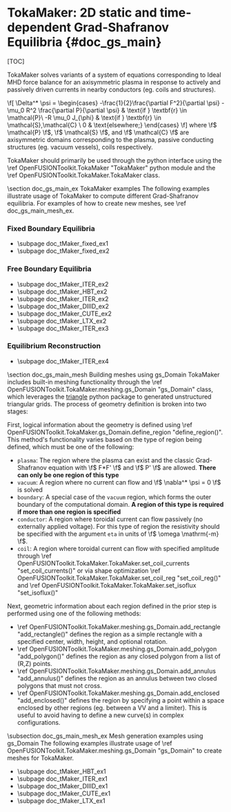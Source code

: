 TokaMaker: 2D static and time-dependent Grad-Shafranov Equilibria     {#doc_gs_main}
================

[TOC]

TokaMaker solves variants of a system of equations corresponding to Ideal MHD force balance
for an axisymmetric plasma in response to actively and passively driven currents in nearby
conductors (eg. coils and structures).

\f[
\Delta^* \psi = 
\begin{cases}
    -\frac{1}{2}\frac{\partial F^2}{\partial \psi} - \mu_0 R^2 \frac{\partial P}{\partial \psi} & \text{if } \textbf{r} \in \mathcal{P}\\
    -R \mu_0 J_{\phi} & \text{if } \textbf{r} \in \mathcal{S},\mathcal{C} \\
    0 & \text{elsewhere;}
\end{cases}
\f]
where \f$ \mathcal{P} \f$, \f$ \mathcal{S} \f$, and \f$ \mathcal{C} \f$ are axisymmetric domains corresponding to the plasma, passive conducting structures (eg. vacuum vessels), coils respectively.

TokaMaker should primarily be used through the python interface using the \ref OpenFUSIONToolkit.TokaMaker "TokaMaker" python module
and the \ref OpenFUSIONToolkit.TokaMaker.TokaMaker class.

\section doc_gs_main_ex TokaMaker examples
The following examples illustrate usage of TokaMaker to compute different Grad-Shafranov equilibria. For examples of how to create
new meshes, see \ref doc_gs_main_mesh_ex.

### Fixed Boundary Equilibria
 - \subpage doc_tMaker_fixed_ex1
 - \subpage doc_tMaker_fixed_ex2

### Free Boundary Equilibria
 - \subpage doc_tMaker_ITER_ex2
 - \subpage doc_tMaker_HBT_ex2
 - \subpage doc_tMaker_ITER_ex2
 - \subpage doc_tMaker_DIIID_ex2
 - \subpage doc_tMaker_CUTE_ex2
 - \subpage doc_tMaker_LTX_ex2
 - \subpage doc_tMaker_ITER_ex3

### Equilibrium Reconstruction
 - \subpage doc_tMaker_ITER_ex4

\section doc_gs_main_mesh Building meshes using gs_Domain
TokaMaker includes built-in meshing functionality through the \ref OpenFUSIONToolkit.TokaMaker.meshing.gs_Domain "gs_Domain" class,
which leverages the [triangle](https://pypi.org/project/triangle/) python package to generated unstructured triangular grids.
The process of geometry definition is broken into two stages:

First, logical information about the geometry is defined using \ref OpenFUSIONToolkit.TokaMaker.gs_Domain.define_region "define_region()".
This method's functionality varies based on the type of region being defined, which must be one of the following:
 * `plasma`: The region where the plasma can exist and the classic Grad-Shafranov equation with \f$ F*F' \f$ and \f$ P' \f$ are allowed. **There can only be one region of this type**
 * `vacuum`: A region where no current can flow and \f$ \nabla^* \psi = 0 \f$ is solved
 * `boundary`: A special case of the `vacuum` region, which forms the outer boundary of the computational domain. **A region of this type is required if more than one region is specified**
 * `conductor`: A region where toroidal current can flow passively (no externally applied voltage). For this type of region the resistivity should be specified with the argument `eta` in units of \f$ \omega \mathrm{-m} \f$.
 * `coil`: A region where toroidal current can flow with specified amplitude through \ref OpenFUSIONToolkit.TokaMaker.TokaMaker.set_coil_currents "set_coil_currents()" or via shape optimization \ref OpenFUSIONToolkit.TokaMaker.TokaMaker.set_coil_reg "set_coil_reg()" and \ref OpenFUSIONToolkit.TokaMaker.TokaMaker.set_isoflux "set_isoflux()"

Next, geometric information about each region defined in the prior step is performed using one of the following methods:
 * \ref OpenFUSIONToolkit.TokaMaker.meshing.gs_Domain.add_rectangle "add_rectangle()" defines the region as a simple rectangle with a specified center, width, height, and optional rotation.
 * \ref OpenFUSIONToolkit.TokaMaker.meshing.gs_Domain.add_polygon "add_polygon()" defines the region as any closed polygon from a list of (R,Z) points.
 * \ref OpenFUSIONToolkit.TokaMaker.meshing.gs_Domain.add_annulus "add_annulus()" defines the region as an annulus between two closed polygons that must not cross.
 * \ref OpenFUSIONToolkit.TokaMaker.meshing.gs_Domain.add_enclosed "add_enclosed()" defines the region by specifying a point within a space enclosed by other regions (eg. between a VV and a limiter). This is useful to avoid having to define a new curve(s) in complex configurations.

\subsection doc_gs_main_mesh_ex Mesh generation examples using gs_Domain
The following examples illustrate usage of \ref OpenFUSIONToolkit.TokaMaker.meshing.gs_Domain "gs_Domain" to create meshes for TokaMaker.

 - \subpage doc_tMaker_HBT_ex1
 - \subpage doc_tMaker_ITER_ex1
 - \subpage doc_tMaker_DIIID_ex1
 - \subpage doc_tMaker_CUTE_ex1
 - \subpage doc_tMaker_LTX_ex1
